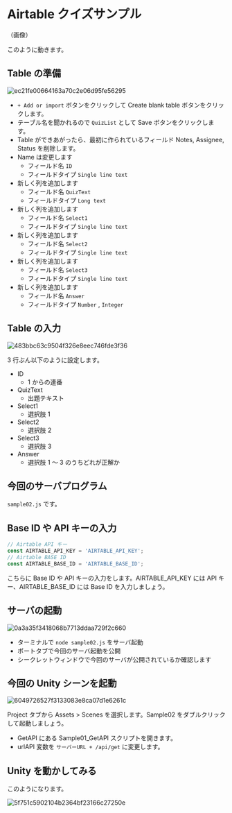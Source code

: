 # Airtable クイズサンプル

（画像）

このように動きます。

## Table の準備

![ec21fe00664163a70c2e06d95fe56295](https://i.gyazo.com/ec21fe00664163a70c2e06d95fe56295.png)

- `+ Add or import` ボタンをクリックして Create blank table ボタンをクリックします。
- テーブル名を聞かれるので `QuizList` として Save ボタンをクリックします。
- Table ができあがったら、最初に作られているフィールド Notes, Assignee, Status を削除します。
- Name は変更します
  - フィールド名 `ID`
  - フィールドタイプ `Single line text`
- 新しく列を追加します
  - フィールド名 `QuizText`
  - フィールドタイプ `Long text`
- 新しく列を追加します
  - フィールド名 `Select1`
  - フィールドタイプ `Single line text`
- 新しく列を追加します
  - フィールド名 `Select2`
  - フィールドタイプ `Single line text`
- 新しく列を追加します
  - フィールド名 `Select3`
  - フィールドタイプ `Single line text`
- 新しく列を追加します
  - フィールド名 `Answer`
  - フィールドタイプ `Number` , `Integer`

## Table の入力

![483bbc63c9504f326e8eec746fde3f36](https://i.gyazo.com/483bbc63c9504f326e8eec746fde3f36.png)

3 行ぶん以下のように設定します。

- ID
  - 1 からの連番
- QuizText
  - 出題テキスト
- Select1
  - 選択肢 1
- Select2
  - 選択肢 2
- Select3
  - 選択肢 3
- Answer
  - 選択肢 1 ～ 3 のうちどれが正解か

## 今回のサーバプログラム

`sample02.js` です。

## Base ID や API キーの入力

```js
// Airtable API キー
const AIRTABLE_API_KEY = 'AIRTABLE_API_KEY';
// Airtable BASE ID
const AIRTABLE_BASE_ID = 'AIRTABLE_BASE_ID';
```

こちらに Base ID や API キーの入力をします。AIRTABLE_API_KEY には API キー、AIRTABLE_BASE_ID には Base ID を入力しましょう。

## サーバの起動

![0a3a35f3418068b7713ddaa729f2c660](https://i.gyazo.com/0a3a35f3418068b7713ddaa729f2c660.png)

- ターミナルで `node sample02.js` をサーバ起動
- ポートタブで今回のサーバ起動を公開
- シークレットウィンドウで今回のサーバが公開されているか確認します

## 今回の Unity シーンを起動

![6049726527f3133083e8ca07d1e6261c](https://i.gyazo.com/6049726527f3133083e8ca07d1e6261c.png)

Project タブから Assets > Scenes を選択します。Sample02 をダブルクリックして起動しましょう。

- GetAPI にある Sample01_GetAPI スクリプトを開きます。
- urlAPI 変数を `サーバーURL + /api/get` に変更します。

## Unity を動かしてみる

このようになります。

![5f751c5902104b2364bf23166c27250e](https://i.gyazo.com/5f751c5902104b2364bf23166c27250e.png)